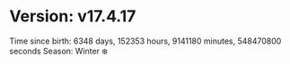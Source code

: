 # Version: v17.4.17
Time since birth: 6348 days, 152353 hours, 9141180 minutes, 548470800 seconds
Season: Winter ❄️
